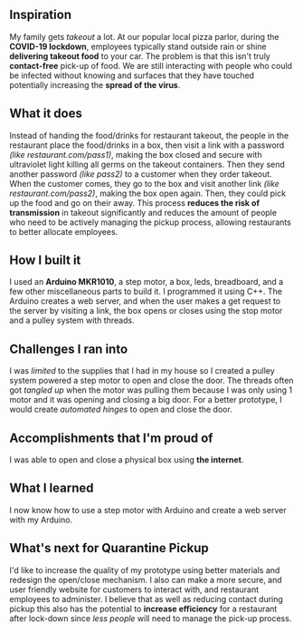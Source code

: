 ## Inspiration

My family gets _takeout_ a lot. At our popular local pizza parlor, during the **COVID-19 lockdown**, employees typically stand outside rain or shine **delivering takeout food** to your car. The problem is that this isn't truly **contact-free** pick-up of food. We are still interacting with people who could be infected without knowing and surfaces that they have touched potentially increasing the **spread of the virus**.

## What it does

Instead of handing the food/drinks for restaurant takeout, the people in the restaurant place the food/drinks in a box, then visit a link with a password _(like restaurant.com/pass1)_, making the box closed and secure with ultraviolet light killing all germs on the takeout containers. Then they send another password _(like pass2)_ to a customer when they order takeout. When the customer comes, they go to the box and visit another link _(like restaurant.com/pass2)_, making the box open again. Then, they could pick up the food and go on their away. This process **reduces the risk of transmission** in takeout significantly and reduces the amount of people who need to be actively managing the pickup process, allowing restaurants to better allocate employees.

## How I built it

I used an **Arduino MKR1010**, a step motor, a box, leds, breadboard, and a few other miscellaneous parts to build it. I programmed it using C++. The Arduino creates a web server, and when the user makes a get request to the server by visiting a link, the box opens or closes using the stop motor and a pulley system with threads.

## Challenges I ran into

I was _limited_ to the supplies that I had in my house so I created a pulley system powered a step motor to open and close the door. The threads often got _tangled up_ when the motor was pulling them because I was only using 1 motor and it was opening and closing a big door. For a better prototype, I would create _automated hinges_ to open and close the door.

## Accomplishments that I'm proud of

I was able to open and close a physical box using **the internet**.

## What I learned

I now know how to use a step motor with Arduino and create a web server with my Arduino.

## What's next for Quarantine Pickup

I'd like to increase the quality of my prototype using better materials and redesign the open/close mechanism. I also can make a more secure, and user friendly website for customers to interact with, and restaurant employees to administer. I believe that as well as reducing contact during pickup this also has the potential to **increase efficiency** for a restaurant after lock-down since _less people_ will need to manage the pick-up process.
